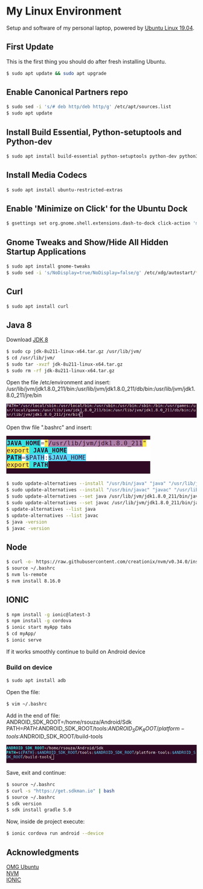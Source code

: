 # My Linux Environment  

Setup and software of my personal laptop, powered by [Ubuntu Linux 19.04](http://releases.ubuntu.com/19.04/ubuntu-19.04-desktop-amd64.iso).  

## First Update

This is the first thing you should do after fresh installing Ubuntu.

```bash
$ sudo apt update && sudo apt upgrade
```

## Enable Canonical Partners repo

```bash
$ sudo sed -i 's/# deb http/deb http/g' /etc/apt/sources.list
$ sudo apt update
```

## Install Build Essential, Python-setuptools and Python-dev

```bash
$ sudo apt install build-essential python-setuptools python-dev python3-distutils
```

## Install Media Codecs

```bash
$ sudo apt install ubuntu-restricted-extras
```

## Enable 'Minimize on Click' for the Ubuntu Dock

```bash
$ gsettings set org.gnome.shell.extensions.dash-to-dock click-action 'minimize'
```

## Gnome Tweaks and Show/Hide All Hidden Startup Applications

```bash
$ sudo apt install gnome-tweaks
$ sudo sed -i 's/NoDisplay=true/NoDisplay=false/g' /etc/xdg/autostart/*.desktop
```
## Curl

```bash
$ sudo apt install curl
```

## Java 8  

Download [JDK 8](https://www.oracle.com/technetwork/pt/java/javase/downloads/jdk8-downloads-2133151.html) 

```bash
$ sudo cp jdk-8u211-linux-x64.tar.gz /usr/lib/jvm/
$ cd /usr/lib/jvm/
$ sudo tar -xvzf jdk-8u211-linux-x64.tar.gz
$ sudo rm -rf jdk-8u211-linux-x64.tar.gz
```
Open the file /etc/environment and insert: /usr/lib/jvm/jdk1.8.0_211/bin:/usr/lib/jvm/jdk1.8.0_211/db/bin:/usr/lib/jvm/jdk1.8.0_211/jre/bin

![/etc/environment](img01.png)  

Open thw file ".bashrc" and insert:

![bashrc](img02.png)  

```bash
$ sudo update-alternatives --install "/usr/bin/java" "java" "/usr/lib/jvm/jdk1.8.0_211/bin/java" 0
$ sudo update-alternatives --install "/usr/bin/javac" "javac" "/usr/lib/jvm/jdk1.8.0_211/bin/javac" 0
$ sudo update-alternatives --set java /usr/lib/jvm/jdk1.8.0_211/bin/java
$ sudo update-alternatives --set javac /usr/lib/jvm/jdk1.8.0_211/bin/javac
$ update-alternatives --list java
$ update-alternatives --list javac
$ java -version
$ javac -version
```  

## Node  

```bash
$ curl -o- https://raw.githubusercontent.com/creationix/nvm/v0.34.0/install.sh | bash
$ source ~/.bashrc
$ nvm ls-remote
$ nvm install 8.16.0
```  

## IONIC

```bash 
$ npm install -g ionic@latest-3
$ npm install -g cordova
$ ionic start myApp tabs
$ cd myApp/
$ ionic serve
```  
If it works smoothly continue to build on Android device

### Build on device

```bash 
$ sudo apt install adb
```  
Open the file:

```bash 
$ vim ~/.bashrc
```  
Add in the end of file:  
ANDROID_SDK_ROOT=/home/rsouza/Android/Sdk  
PATH=${PATH}:$ANDROID_SDK_ROOT/tools:$ANDROID_SDK_ROOT/platform-tools:$ANDROID_SDK_ROOT/build-tools

![android](img03.png) 

Save, exit and continue:

```bash 
$ source ~/.bashrc
$ curl -s "https://get.sdkman.io" | bash
$ source ~/.bashrc
$ sdk version
$ sdk install gradle 5.0
```  

Now, inside de project execute:

```bash 
$ ionic cordova run android --device
```  

## Acknowledgments

[OMG Ubuntu](https://www.omgubuntu.co.uk/2018/04/things-to-do-after-installing-ubuntu-18-04)  
[NVM](https://github.com/creationix/nvm)  
[IONIC](https://ionicframework.com/docs/intro/installation/)
 

